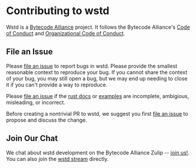# Contributing to wstd

Wstd is a [Bytecode Alliance] project. It follows the Bytecode Alliance's
[Code of Conduct] and [Organizational Code of Conduct].

[Bytecode Alliance]: https://bytecodealliance.org/
[Code of Conduct]: CODE_OF_CONDUCT.md
[Organizational Code of Conduct]: ORG_CODE_OF_CONDUCT.md

## File an Issue

Please [file an issue] to report bugs in wstd. Please provide the smallest
reasonable context to reproduce your bug. If you cannot share the context of
your bug, you may still open a bug, but we may end up needing to close it if
you can't provide a way to reproduce.

Please [file an issue] if the [rust docs] or [examples] are incomplete, ambigious,
misleading, or incorrect.

Before creating a nontrivial PR to wstd, we suggest you first [file an issue]
to propose and discuss the change.

[file an issue]: https://github.com/yoshuawuyts/wstd/issues
[rust docs]: https://docs.rs/wstd/latest/wstd
[examples]: https://github.com/yoshuawuyts/wstd/tree/main/examples

## Join Our Chat

We chat about wstd development on the Bytecode Alliance Zulip -- [join us!][zulip]. You
can also join the [wstd stream] directly.

[zulip]: https://bytecodealliance.zulipchat.com/
[wstd stream]: https://bytecodealliance.zulipchat.com/#narrow/channel/514491-wstd
